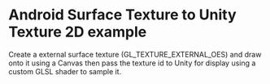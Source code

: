 # Android Surface Texture to Unity Texture 2D example
Create a external surface texture (GL_TEXTURE_EXTERNAL_OES) and draw onto it using a Canvas then pass the texture id to Unity for display using a custom GLSL shader to sample it.
